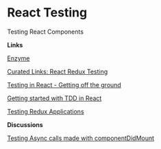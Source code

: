 # React Testing
Testing React Components

**Links**

[Enzyme](http://airbnb.io/enzyme/)

[Curated Links: React Redux Testing](https://github.com/markerikson/react-redux-links/blob/master/react-redux-testing.md)

[Testing in React - Getting off the ground](https://medium.com/javascript-inside/testing-in-react-getting-off-the-ground-5f569f3088a#.8b33p2fij)

[Getting started with TDD in React](https://semaphoreci.com/community/tutorials/getting-started-with-tdd-in-react)

[Testing Redux Applications](http://randycoulman.com/blog/2016/03/15/testing-redux-applications/)

**Discussions**

[Testing Async calls made with componentDidMount](https://www.reddit.com/r/reactjs/comments/4w0psb/help_with_testing_async_calls_made_in/)
